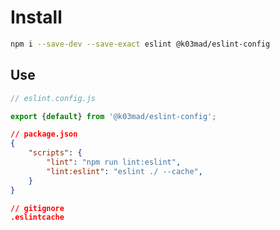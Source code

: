 # Install

```bash
npm i --save-dev --save-exact eslint @k03mad/eslint-config
```

## Use

```js
// eslint.config.js

export {default} from '@k03mad/eslint-config';
```

```json
// package.json
{
    "scripts": {
        "lint": "npm run lint:eslint",
        "lint:eslint": "eslint ./ --cache",
    }
}
```

```json
// gitignore
.eslintcache
```

